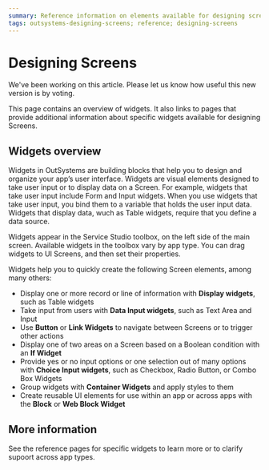 ```yaml
---
summary: Reference information on elements available for designing screens.
tags: outsystems-designing-screens; reference; designing-screens
---
```


# Designing Screens

<div class="info" markdown="1">

We've been working on this article. Please let us know how useful this new version is by voting.

</div>

This page contains an overview of widgets. It also links to pages that provide additional  information about specific widgets available for designing Screens.

## Widgets overview
Widgets in OutSystems are building blocks that help you to design and organize your app’s user interface. Widgets are visual elements designed to take user input or to display data on a Screen. For example, widgets that take user input include Form and Input widgets. When you use widgets that take user input, you bind them to a variable that holds the user input data. Widgets that display data, wuch as Table widgets, require that you define a data source.

Widgets appear in the Service Studio toolbox, on the left side of the main screen. Available widgets in the toolbox vary by app type. You can drag widgets to UI Screens, and then set their properties.  

Widgets help you to quickly create the following Screen elements, among many others:

* Display one or more record or line of information with **Display widgets**, such as Table widgets
* Take input from users with **Data Input widgets**, such as Text Area and Input
* Use **Button** or **Link Widgets** to navigate between Screens or to trigger other actions
* Display one of two areas on a Screen based on a Boolean condition with an **If Widget**
* Provide yes or no input options or one selection out of many options with 
**Choice Input widgets**, such as Checkbox, Radio Button, or Combo Box Widgets 
* Group widgets with **Container Widgets** and apply styles to them 
* Create reusable UI elements for use within an app or across apps with the **Block** or **Web Block Widget**

## More information
See the reference pages for specific widgets to learn more or to clarify supoort across app types. 
